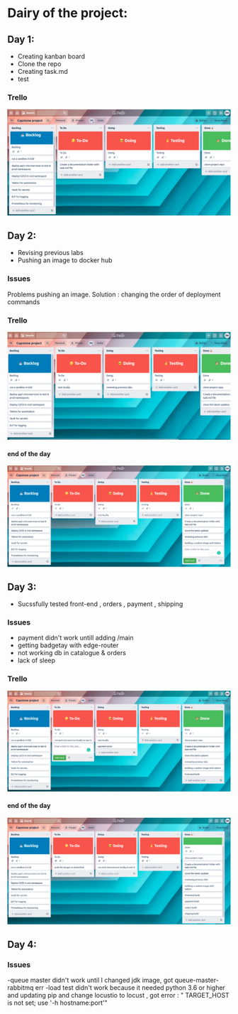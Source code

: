 # Dairy of the project:

## Day 1:

- Creating kanban board
- Clone the repo
- Creating task.md
- test

### Trello 


![Alt text](https://github.com/Danya-Mudaifea/level3-project/blob/main/documentation/day1.png?raw=true "Title")


## Day 2:

- Revising previous labs
- Pushing an image to docker hub

### Issues
Problems pushing an image. Solution : changing the order of deployment commands

### Trello 

![Alt text](https://github.com/Danya-Mudaifea/level3-project/blob/main/documentation/day2.png?raw=true "Title")

#### end of the day 

![Alt text](https://github.com/Danya-Mudaifea/level3-project/blob/main/documentation/day2.1.png?raw=true "Title")

## Day 3:
- Sucssfully tested front-end , orders , payment , shipping 

### Issues
- payment didn't work untill adding /main 
- getting badgetay with edge-router
- not working db in catalogue & orders 
- lack of sleep

### Trello 

![Alt text](https://github.com/Danya-Mudaifea/level3-project/blob/main/documentation/day3.png?raw=true "Title")

#### end of the day 

![Alt text](https://github.com/Danya-Mudaifea/level3-project/blob/main/documentation/day3.1.png?raw=true "Title")

## Day 4:


### Issues 
-queue master didn't work until I changed jdk image, got queue-master-rabbitmq err
-load test didn't work because it needed python 3.6 or higher and updating pip and change locustio to locust , got error : "
TARGET_HOST is not set; use '-h hostname:port'"
